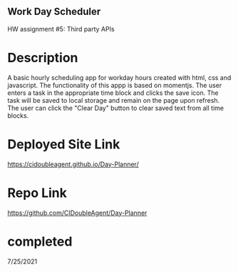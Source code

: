 ## Work Day Scheduler
HW assignment #5: Third party APIs

# Description
A basic hourly scheduling app for workday hours created with html, css and javascript. The functionality of this appp is based on momentjs. The user enters a task in the appropriate time block and clicks the save icon. The task will be saved to local storage and remain on the page upon refresh. The user can click the "Clear Day" button to clear saved text from all time blocks.

# Deployed Site Link
https://cidoubleagent.github.io/Day-Planner/

# Repo Link
https://github.com/CIDoubleAgent/Day-Planner

# completed
7/25/2021


